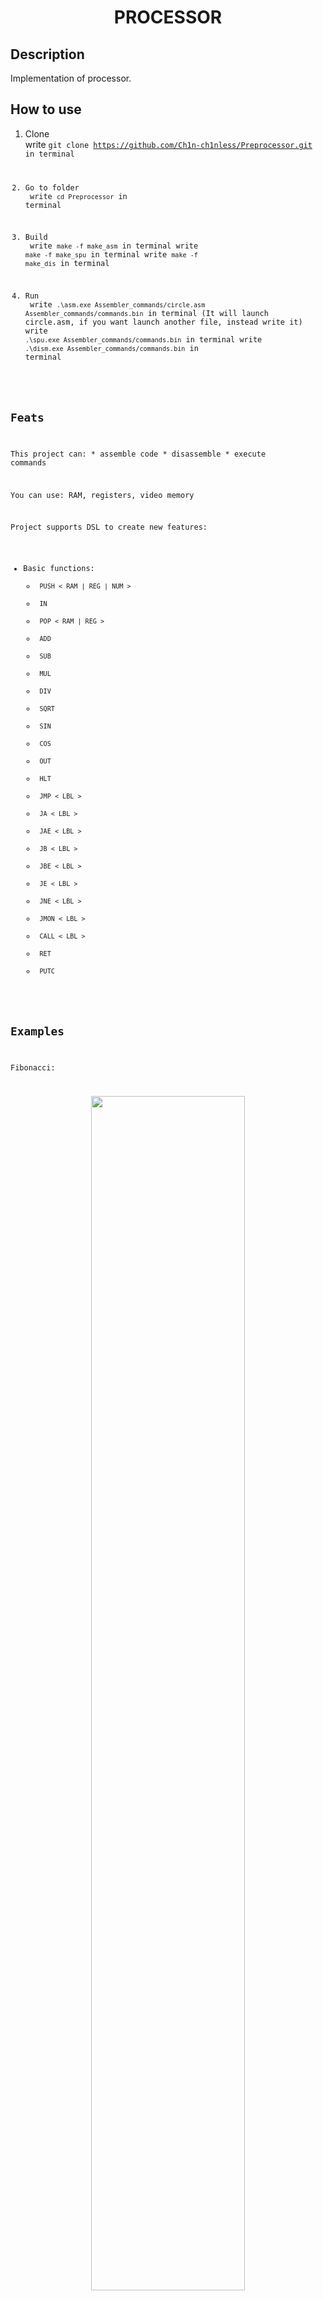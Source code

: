 <h1 align="center">PROCESSOR</h1>

## Description

 Implementation of processor.

## How to use

1. Clone <br>
        write <code>git clone https://github.com/Ch1n-ch1nless/Preprocessor.git in terminal

2. Go to folder <br>
        write <code>cd Preprocessor</code> in terminal

3. Build <br>
        write <code>make -f make_asm</code> in terminal
        write <code>make -f make_spu</code> in terminal
        write <code>make -f make_dis</code> in terminal

5. Run <br>
        write <code>.\asm.exe Assembler_commands/circle.asm Assembler_commands/commands.bin</code> in terminal (It will launch circle.asm, if you want launch another file, instead write it) 
        write <code>.\spu.exe Assembler_commands/commands.bin</code> in terminal
        write <code>.\dism.exe Assembler_commands/commands.bin</code> in terminal

## Feats

This project can:
    * assemble code
    * disassemble 
    * execute commands

You can use: RAM, registers, video memory

Project supports DSL to create new features: 

* Basic functions:
    * <code> PUSH < RAM | REG | NUM > </code>
    * <code> IN </code>
    * <code> POP < RAM | REG > </code>
    * <code> ADD </code>
    * <code> SUB </code>
    * <code> MUL </code>
    * <code> DIV </code>
    * <code> SQRT </code>
    * <code> SIN </code>
    * <code> COS </code>
    * <code> OUT </code>
    * <code> HLT </code>
    * <code> JMP < LBL > </code>
    * <code> JA < LBL > </code>
    * <code> JAE < LBL > </code>
    * <code> JB < LBL > </code>
    * <code> JBE < LBL > </code>
    * <code> JE < LBL > </code>
    * <code> JNE < LBL > </code>
    * <code> JMON < LBL > </code>
    * <code> CALL < LBL > </code>
    * <code> RET </code>
    * <code> PUTC </code>



## Examples

Fibonacci: <br>
<p align="center"><img src="/images/Fibonacci.png" width = "70%"></p>

Circle: <br>
<p align="center"><img src="/images/Circle.png" width = "70%"></p>

Square equation: <br>
<p align="center"><img src="/images/Square_equation.png" width = "70%"></p>

## Support
**This project is created by [Ch1n-ch1nless](https://github.com/Ch1n-ch1nless)**
